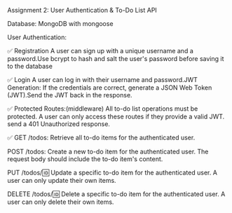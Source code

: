 Assignment 2: User Authentication & To-Do List API

Database: MongoDB with mongoose

User Authentication:

✅ Registration A user can sign up with a unique username and a password.Use bcrypt to hash and salt the user's password before saving it to the database

✅ Login 
A user can log in with their username and password.JWT Generation: If the credentials are correct, generate a JSON Web Token (JWT).Send the JWT back in the response.

✅ Protected Routes:(middleware)
All to-do list operations must be protected. A user can only access these routes if they provide a valid JWT. send a 401 Unauthorized response.

✅ GET /todos: Retrieve all to-do items for the authenticated user.

POST /todos: Create a new to-do item for the authenticated user. The request body should include the to-do item's content.

PUT /todos/:id: Update a specific to-do item for the authenticated user. A user can only update their own items.

DELETE /todos/:id: Delete a specific to-do item for the authenticated user. A user can only delete their own items.
